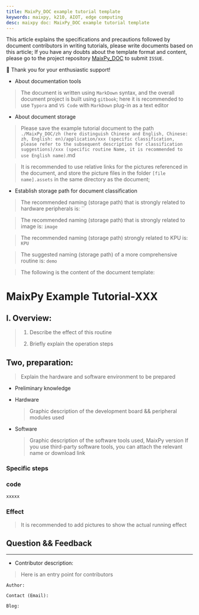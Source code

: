 ```yaml
---
title: MaixPy_DOC example tutorial template
keywords: maixpy, k210, AIOT, edge computing
desc: maixpy ​​doc: MaixPy_DOC example tutorial template
---
```




This article explains the specifications and precautions followed by document contributors in writing tutorials, please write documents based on this article;
If you have any doubts about the template format and content, please go to the project repository [MaixPy_DOC](https://github.com/sipeed/MaixPy_DOC) to submit `ISSUE`.

🙇‍ Thank you for your enthusiastic support!


- About documentation tools

> The document is written using `MarkDown` syntax, and the overall document project is built using `gitbook`; here it is recommended to use `Typora` and `VS Code` with `MarkDown` plug-in as a text editor

- About document storage

> Please save the example tutorial document to the path `./MaixPy_DOC/zh (here distinguish Chinese and English, Chinese: zh, English: en)/application/xxx (specific classification, please refer to the subsequent description for classification suggestions)/xxx (specific routine Name, it is recommended to use English name)`.md

> It is recommended to use relative links for the pictures referenced in the document, and store the picture files in the folder `[file name].assets` in the same directory as the document;

- Establish storage path for document classification

> The recommended naming (storage path) that is strongly related to hardware peripherals is: ``

> The recommended naming (storage path) that is strongly related to image is: `image`

> The recommended naming (storage path) strongly related to KPU is: `KPU`

> The suggested naming (storage path) of a more comprehensive routine is: `demo`



> The following is the content of the document template:


# MaixPy Example Tutorial-XXX

## I. Overview:

> 1. Describe the effect of this routine
>
> 2. Briefly explain the operation steps
>


## Two, preparation:

> Explain the hardware and software environment to be prepared

- Preliminary knowledge

- Hardware

    > Graphic description of the development board && peripheral modules used

- Software

    > Graphic description of the software tools used, MaixPy version
    > If you use third-party software tools, you can attach the relevant name or download link

### Specific steps


### code

```python
xxxxx
```


### Effect

> It is recommended to add pictures to show the actual running effect

## Question && Feedback


-----

- Contributor description:

> Here is an entry point for contributors

    Author:

    Contact (Email):

    Blog:
